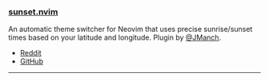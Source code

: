 <h3 id="new-sunset.nvim">
    <a href="#new-sunset.nvim">
        <span class="icon-text">
            <span class="icon">
                <i class="fa-solid fa-book"></i>
            </span>
            <span>sunset.nvim</span>
        </span>
    </a>
</h3>

An automatic theme switcher for Neovim that uses precise sunrise/sunset times based on your latitude and longitude.
Plugin by [@JManch](https://github.com/JManch).

- [Reddit](https://www.reddit.com/r/neovim/comments/zanegx/sunsetnvim_an_automatic_sunrisesunset_theme/)
- [GitHub](https://github.com/JManch/sunset.nvim)

---
